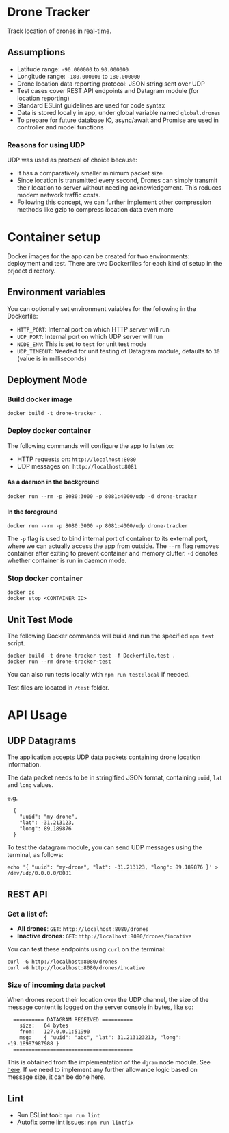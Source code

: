 # Drone Tracker
Track location of drones in real-time.

## Assumptions

- Latitude range: `-90.000000` to `90.000000`
- Longitude range: `-180.000000` to `180.000000`
- Drone location data reporting protocol: JSON string sent over UDP
- Test cases cover REST API endpoints and Datagram module (for location reporting)
- Standard ESLint guidelines are used for code syntax
- Data is stored locally in app, under global variable named `global.drones`
- To prepare for future database IO, async/await and Promise are used in controller and model functions

### Reasons for using UDP

UDP was used as protocol of choice because:

- It has a comparatively smaller minimum packet size
- Since location is transmitted every second, Drones can simply transmit their location to server without needing acknowledgement. This reduces modem network traffic costs.
- Following this concept, we can further implement other compression methods like gzip to compress location data even more

# Container setup

Docker images for the app can be created for two environments: deployment and test.
There are two Dockerfiles for each kind of setup in the prjoect directory.

## Environment variables

You can optionally set environment vaiables for the following in the Dockerfile:
- `HTTP_PORT`: Internal port on which HTTP server will run
- `UDP_PORT`: Internal port on which UDP server will run
- `NODE_ENV`: This is set to `test` for unit test mode
- `UDP_TIMEOUT`: Needed for unit testing of Datagram module, defaults to `30` (value is in milliseconds)

## Deployment Mode

### Build docker image

```
docker build -t drone-tracker .
```

### Deploy docker container

The following commands will configure the app to listen to:

- HTTP requests on: `http://localhost:8080`
- UDP messages on: `http://localhost:8081`

#### As a daemon in the background

```
docker run --rm -p 8080:3000 -p 8081:4000/udp -d drone-tracker
```

#### In the foreground

```
docker run --rm -p 8080:3000 -p 8081:4000/udp drone-tracker
```

The `-p` flag is used to bind internal port of container to its external port, where we can actually access the app from outside. 
The `--rm` flag removes container after exiting to prevent container and memory clutter. `-d` denotes whether container is run in daemon mode.

### Stop docker container

```
docker ps
docker stop <CONTAINER ID>
```

## Unit Test Mode

The following Docker commands will build and run the specified `npm test` script.

```
docker build -t drone-tracker-test -f Dockerfile.test .
docker run --rm drone-tracker-test
```

You can also run tests locally with `npm run test:local` if needed.

Test files are located in `/test` folder.

# API Usage

## UDP Datagrams

The application accepts UDP data packets containing drone location information.

The data packet needs to be in stringified JSON format, containing `uuid`, `lat` and `long` values.

e.g.

```
  {
    "uuid": "my-drone",
    "lat": -31.213123,
    "long": 89.189876
  }
```

To test the datagram module, you can send UDP messages using the terminal, as follows:

```
echo '{ "uuid": "my-drone", "lat": -31.213123, "long": 89.189876 }' > /dev/udp/0.0.0.0/8081
```

## REST API

### Get a list of:

- **All drones**: `GET`: `http://localhost:8080/drones`
- **Inactive drones**: `GET`: `http://localhost:8080/drones/incative`

You can test these endpoints using `curl` on the terminal:
```
curl -G http://localhost:8080/drones
curl -G http://localhost:8080/drones/incative
```

### Size of incoming data packet
When drones report their location over the UDP channel, the size of the message content is logged on the server console in bytes, like so:

```
  ========== DATAGRAM RECEIVED ==========
    size:   64 bytes
    from:   127.0.0.1:51990
    msg:    { "uuid": "abc", "lat": 31.213123213, "long": -19.18987987988 }
  =======================================
```

This is obtained from the implementation of the `dgram` node module. See [here](https://nodejs.org/api/dgram.html#dgram_event_message). 
If we need to implement any further allowance logic based on message size, it can be done here.

## Lint

- Run ESLint tool: `npm run lint`
- Autofix some lint issues: `npm run lintfix`

